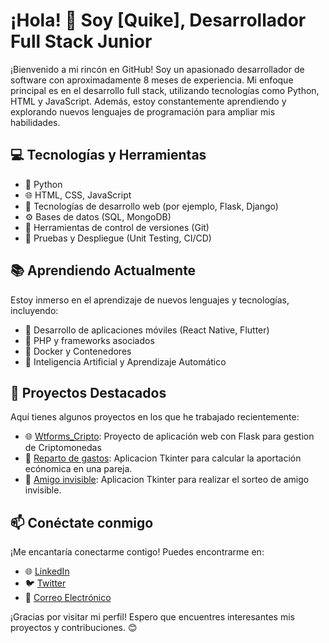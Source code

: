 # ¡Hola! 👋 Soy [Quike], Desarrollador Full Stack Junior

¡Bienvenido a mi rincón en GitHub! Soy un apasionado desarrollador de software con aproximadamente 8 meses de experiencia. Mi enfoque principal es en el desarrollo full stack, utilizando tecnologías como Python, HTML y JavaScript. Además, estoy constantemente aprendiendo y explorando nuevos lenguajes de programación para ampliar mis habilidades.

## 💻 Tecnologías y Herramientas

- 🐍 Python
- 🌐 HTML, CSS, JavaScript
- 🚀 Tecnologías de desarrollo web (por ejemplo, Flask, Django)
- ⚙️ Bases de datos (SQL, MongoDB)
- 🔧 Herramientas de control de versiones (Git)
- 🧪 Pruebas y Despliegue (Unit Testing, CI/CD)

## 📚 Aprendiendo Actualmente

Estoy inmerso en el aprendizaje de nuevos lenguajes y tecnologías, incluyendo:

- 🚗 Desarrollo de aplicaciones móviles (React Native, Flutter)
- 🐘 PHP y frameworks asociados
- 🐳 Docker y Contenedores
- 🧠 Inteligencia Artificial y Aprendizaje Automático

## 🚀 Proyectos Destacados

Aquí tienes algunos proyectos en los que he trabajado recientemente:

- 🌐 [Wtforms_Cripto](https://github.com/Quikeramos1/WTFORMS_CRIPTO):
    Proyecto de aplicación web con Flask para gestion de Criptomonedas
- 🚀 [Reparto de gastos](https://github.com/Quikeramos1/Reparto-de-gastos):
    Aplicacion Tkinter para calcular la aportación ecónomica en una pareja.
- 📝 [Amigo invisible](https://github.com/Quikeramos1/Amigo_invisible):
    Aplicacion Tkinter para realizar el sorteo de amigo invisible.

## 📫 Conéctate conmigo

¡Me encantaría conectarme contigo! Puedes encontrarme en:

- 🌐 [LinkedIn](https://www.linkedin.com/in/quikeramos1/)
- 🐦 [Twitter](https://twitter.com/quikeramosf)
- 📧 [Correo Electrónico](mailto:quikeramos1@mac.com)

¡Gracias por visitar mi perfil! Espero que encuentres interesantes mis proyectos y contribuciones. 😊
